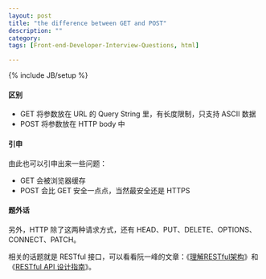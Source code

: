 ```yaml
---
layout: post
title: "the difference between GET and POST"
description: ""
category: 
tags: [Front-end-Developer-Interview-Questions, html]

---
```

{% include JB/setup %}

#### 区别

* GET 将参数放在 URL 的 Query String 里，有长度限制，只支持 ASCII 数据
* POST 将参数放在 HTTP body 中

#### 引申

由此也可以引申出来一些问题：

* GET 会被浏览器缓存
* POST 会比 GET 安全一点点，当然最安全还是 HTTPS

#### 题外话

另外，HTTP 除了这两种请求方式，还有 HEAD、PUT、DELETE、OPTIONS、CONNECT、PATCH。

相关的话题就是 RESTful 接口，可以看看阮一峰的文章：《[理解RESTful架构](http://www.ruanyifeng.com/blog/2011/09/restful.html)》和《[RESTful API 设计指南](http://www.ruanyifeng.com/blog/2014/05/restful_api.html)》。